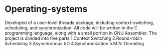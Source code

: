# Operating-systems
Developed of a user-level threads package, including context-switching, scheduling, and synchronization.
All code will be written in the C programming language, along with a small portion in GNU Assembler.
The project is divided into five parts
1.Context Switching
2.Round-robin Scheduling
3.Asynchronous I/O
4.Synchronization
5.M:N Threading

